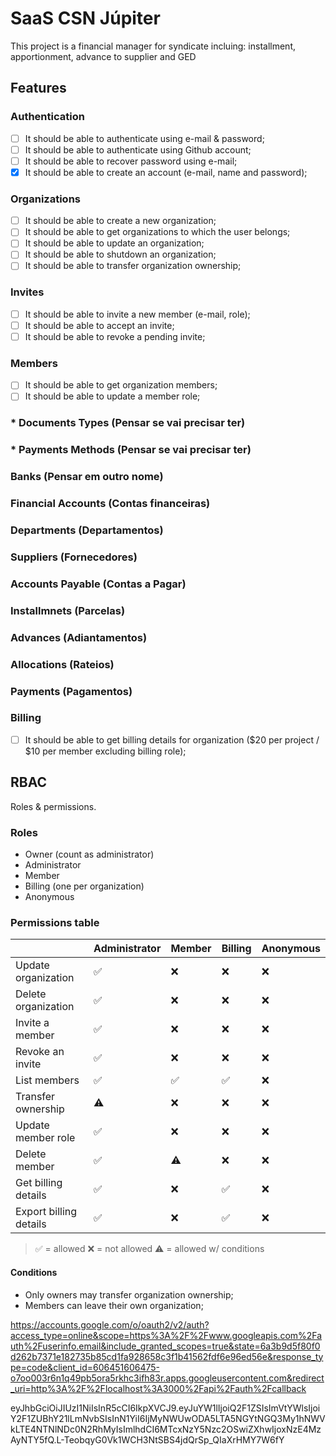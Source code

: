 # SaaS CSN Júpiter

This project is a financial manager for syndicate incluing: installment, apportionment, advance to supplier and GED

## Features

### Authentication

- [ ] It should be able to authenticate using e-mail & password;
- [ ] It should be able to authenticate using Github account;
- [ ] It should be able to recover password using e-mail;
- [x] It should be able to create an account (e-mail, name and password);

### Organizations

- [ ] It should be able to create a new organization;
- [ ] It should be able to get organizations to which the user belongs;
- [ ] It should be able to update an organization;
- [ ] It should be able to shutdown an organization;
- [ ] It should be able to transfer organization ownership;

### Invites

- [ ] It should be able to invite a new member (e-mail, role);
- [ ] It should be able to accept an invite;
- [ ] It should be able to revoke a pending invite;

### Members

- [ ] It should be able to get organization members;
- [ ] It should be able to update a member role;

### * Documents Types (Pensar se vai precisar ter)

### * Payments Methods (Pensar se vai precisar ter)

### Banks (Pensar em outro nome)

### Financial Accounts (Contas financeiras)

### Departments (Departamentos)

### Suppliers (Fornecedores)

### Accounts Payable (Contas a Pagar)

### Installmnets (Parcelas)

### Advances (Adiantamentos)

### Allocations (Rateios)

### Payments (Pagamentos)

### Billing

- [ ] It should be able to get billing details for organization ($20 per project / $10 per member excluding billing role);

## RBAC

Roles & permissions.

### Roles

- Owner (count as administrator)
- Administrator
- Member
- Billing (one per organization)
- Anonymous

### Permissions table

|                          | Administrator | Member | Billing | Anonymous |
| ------------------------ | ------------- | ------ | ------- | --------- |
| Update organization      | ✅            | ❌     | ❌      | ❌        |
| Delete organization      | ✅            | ❌     | ❌      | ❌        |
| Invite a member          | ✅            | ❌     | ❌      | ❌        |
| Revoke an invite         | ✅            | ❌     | ❌      | ❌        |
| List members             | ✅            | ✅     | ✅      | ❌        |
| Transfer ownership       | ⚠️            | ❌     | ❌      | ❌        |
| Update member role       | ✅            | ❌     | ❌      | ❌        |
| Delete member            | ✅            | ⚠️     | ❌      | ❌        |
| Get billing details      | ✅            | ❌     | ✅      | ❌        |
| Export billing details   | ✅            | ❌     | ✅      | ❌        |

> ✅ = allowed
> ❌ = not allowed
> ⚠️ = allowed w/ conditions

#### Conditions

- Only owners may transfer organization ownership;
- Members can leave their own organization;


https://accounts.google.com/o/oauth2/v2/auth?access_type=online&scope=https%3A%2F%2Fwww.googleapis.com%2Fauth%2Fuserinfo.email&include_granted_scopes=true&state=6a3b9d5f80f0d262b7371e182735b85cd1fa928658c3f1b41562fdf6e96ed56e&response_type=code&client_id=606451606475-o7oo003r6n1q49pb5ora5rkhc3ifh83r.apps.googleusercontent.com&redirect_uri=http%3A%2F%2Flocalhost%3A3000%2Fapi%2Fauth%2Fcallback


eyJhbGciOiJIUzI1NiIsInR5cCI6IkpXVCJ9.eyJuYW1lIjoiQ2F1ZSIsImVtYWlsIjoiY2F1ZUBhY21lLmNvbSIsInN1YiI6IjMyNWUwODA5LTA5NGYtNGQ3My1hNWVkLTE4NTNlNDc0N2RhMyIsImlhdCI6MTcxNzY5Nzc2OSwiZXhwIjoxNzE4MzAyNTY5fQ.L-TeobqyG0Vk1WCH3NtSBS4jdQrSp_QIaXrHMY7W6fY